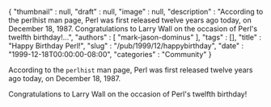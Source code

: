 {
   "thumbnail" : null,
   "draft" : null,
   "image" : null,
   "description" : "According to the perlhist man page, Perl was first released twelve years ago today, on December 18, 1987. Congratulations to Larry Wall on the occasion of Perl's twelfth birthday!...",
   "authors" : [
      "mark-jason-dominus"
   ],
   "tags" : [],
   "title" : "Happy Birthday Perl!",
   "slug" : "/pub/1999/12/happybirthday",
   "date" : "1999-12-18T00:00:00-08:00",
   "categories" : "Community"
}





According to the `perlhist` man page, Perl was first released twelve
years ago today, on December 18, 1987.

Congratulations to Larry Wall on the occasion of Perl's twelfth
birthday!


